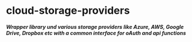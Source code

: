 # cloud-storage-providers

##### Wrapper library und various storage providers like Azure, AWS, Google Drive, Dropbox etc with a common interface for oAuth and api functions
